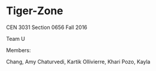 # Tiger-Zone

CEN 3031
Section 0656
Fall 2016

Team U

Members:

Chang, Amy
Chaturvedi, Kartik
Ollivierre, Khari
Pozo, Kayla
